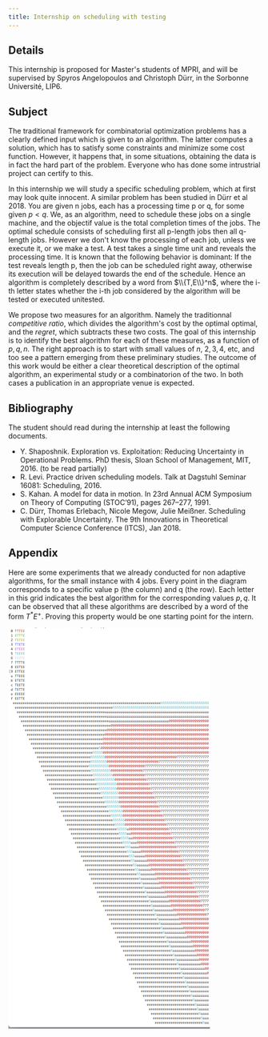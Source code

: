 ```yaml
---
title: Internship on scheduling with testing
---
```


## Details

This internship is proposed for Master's students of MPRI, and will be supervised by Spyros Angelopoulos and Christoph Dürr, in the Sorbonne Université, LIP6.

## Subject

The traditional framework for combinatorial optimization problems has a clearly defined input which is given to an algorithm. The latter computes a solution, which has to satisfy some constraints and minimize some cost function.  However, it happens that, in some situations, obtaining the data is in fact the hard part of the problem.  Everyone who has done some intrustrial project can certify to this.

In this internship we will study a specific scheduling problem, which at first may look quite innocent. A similar problem has been studied in Dürr et al 2018. You are given n jobs, each has a processing time p or q, for some given $p < q$.  We, as an algorithm, need to schedule these jobs on a single machine, and the objectif value is the total completion times of the jobs.  The optimal schedule consists of scheduling first all p-length jobs then all q-length jobs.  However we don't know the processing of each job, unless we execute it, or we make a test. A test takes a single time unit and reveals the processing time.  It is known that the following behavior is dominant: If the test reveals length p, then the job can be scheduled right away, otherwise its execution will be delayed towards the end of the schedule.  Hence an algorithm is completely described by a word from $\\{T,E\\}^n$, where the i-th letter states whether the i-th job considered by the algorithm will be tested or executed unitested. 

We propose two measures for an algorithm. Namely the traditionnal *competitive ratio*, which divides the algorithm's cost by the optimal optimal, and the *regret*, which subtracts these two costs.  The goal of this internship is to identify the best algorithm for each of these measures, as a function of $p, q, n$.  The right approach is to start with small values of $n$, $2,3,4,$ etc, and too see a pattern emerging from these preliminary studies.  The outcome of this work would be either a clear theoretical description of the optimal algorithm, an experimental study or a combinatorion of the two. In both cases a publication in an appropriate venue is expected.

## Bibliography

The student should read during the internship at least the following documents.

- Y. Shaposhnik. Exploration vs. Exploitation: Reducing Uncertainty in Operational Problems. PhD thesis, Sloan School of Management, MIT, 2016. (to be read partially)
- R. Levi. Practice driven scheduling models. Talk at Dagstuhl Seminar 16081: Scheduling, 2016.
- S. Kahan. A model for data in motion. In 23rd Annual ACM Symposium on Theory of Computing (STOC’91), pages 267–277, 1991.
- C. Dürr, Thomas Erlebach, Nicole Megow, Julie Meißner. Scheduling with Explorable Uncertainty.  The 9th Innovations in Theoretical Computer Science Conference (ITCS), Jan 2018. 

## Appendix

Here are some experiments that we already conducted for non adaptive algorithms, for the small instance with 4 jobs.  Every point in the diagram corresponds to a specific value p (the column) and q (the row). Each letter in this grid indicates the best algorithm for the corresponding values $p,q$. It can be observed that all these algorithms are described by a word of the form $T^*E^+$.  Proving this property would be one starting point for the intern.

![](19scheduling_testing.png)